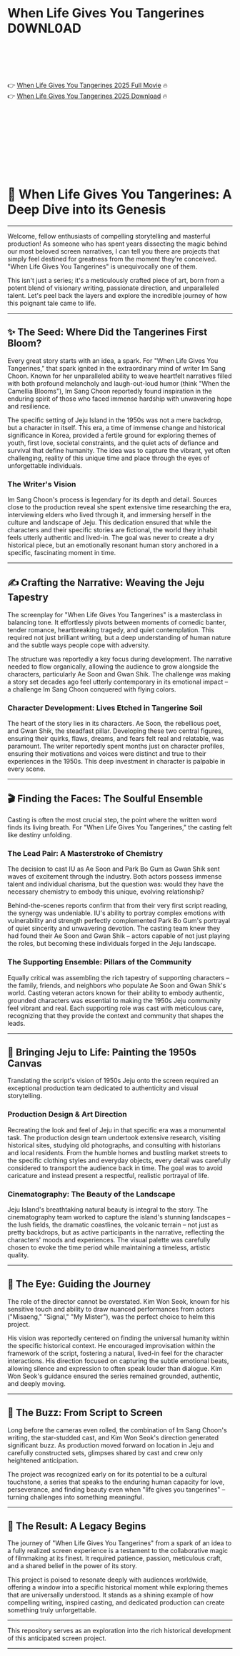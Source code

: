 # When Life Gives You Tangerines D0WNL0AD

<br><br><br><br>


👉 <a href="https://Richard-sledfoterbper1975.github.io/iokpcyalgg/">When Life Gives You Tangerines 2025 Full Movie</a> 🔥
<br>
👉 <a href="https://Richard-sledfoterbper1975.github.io/iokpcyalgg/">When Life Gives You Tangerines 2025 Download</a> 🔥


<br><br><br><br><br><br><br><br>



# 🍊 When Life Gives You Tangerines: A Deep Dive into its Genesis

---

Welcome, fellow enthusiasts of compelling storytelling and masterful production! As someone who has spent years dissecting the magic behind our most beloved screen narratives, I can tell you there are projects that simply feel destined for greatness from the moment they're conceived. "When Life Gives You Tangerines" is unequivocally one of them.

This isn't just a series; it's a meticulously crafted piece of art, born from a potent blend of visionary writing, passionate direction, and unparalleled talent. Let's peel back the layers and explore the incredible journey of how this poignant tale came to life.

---

## ✨ The Seed: Where Did the Tangerines First Bloom?

Every great story starts with an idea, a spark. For "When Life Gives You Tangerines," that spark ignited in the extraordinary mind of writer Im Sang Choon. Known for her unparalleled ability to weave heartfelt narratives filled with both profound melancholy and laugh-out-loud humor (think "When the Camellia Blooms"), Im Sang Choon reportedly found inspiration in the enduring spirit of those who faced immense hardship with unwavering hope and resilience.

The specific setting of Jeju Island in the 1950s was not a mere backdrop, but a character in itself. This era, a time of immense change and historical significance in Korea, provided a fertile ground for exploring themes of youth, first love, societal constraints, and the quiet acts of defiance and survival that define humanity. The idea was to capture the vibrant, yet often challenging, reality of this unique time and place through the eyes of unforgettable individuals.

### The Writer's Vision

Im Sang Choon's process is legendary for its depth and detail. Sources close to the production reveal she spent extensive time researching the era, interviewing elders who lived through it, and immersing herself in the culture and landscape of Jeju. This dedication ensured that while the characters and their specific stories are fictional, the world they inhabit feels utterly authentic and lived-in. The goal was never to create a dry historical piece, but an emotionally resonant human story anchored in a specific, fascinating moment in time.

---

## ✍️ Crafting the Narrative: Weaving the Jeju Tapestry

The screenplay for "When Life Gives You Tangerines" is a masterclass in balancing tone. It effortlessly pivots between moments of comedic banter, tender romance, heartbreaking tragedy, and quiet contemplation. This required not just brilliant writing, but a deep understanding of human nature and the subtle ways people cope with adversity.

The structure was reportedly a key focus during development. The narrative needed to flow organically, allowing the audience to grow alongside the characters, particularly Ae Soon and Gwan Shik. The challenge was making a story set decades ago feel utterly contemporary in its emotional impact – a challenge Im Sang Choon conquered with flying colors.

### Character Development: Lives Etched in Tangerine Soil

The heart of the story lies in its characters. Ae Soon, the rebellious poet, and Gwan Shik, the steadfast pillar. Developing these two central figures, ensuring their quirks, flaws, dreams, and fears felt real and relatable, was paramount. The writer reportedly spent months just on character profiles, ensuring their motivations and voices were distinct and true to their experiences in the 1950s. This deep investment in character is palpable in every scene.

---

## 🎬 Finding the Faces: The Soulful Ensemble

Casting is often the most crucial step, the point where the written word finds its living breath. For "When Life Gives You Tangerines," the casting felt like destiny unfolding.

### The Lead Pair: A Masterstroke of Chemistry

The decision to cast IU as Ae Soon and Park Bo Gum as Gwan Shik sent waves of excitement through the industry. Both actors possess immense talent and individual charisma, but the question was: would they have the necessary chemistry to embody this unique, evolving relationship?

Behind-the-scenes reports confirm that from their very first script reading, the synergy was undeniable. IU's ability to portray complex emotions with vulnerability and strength perfectly complemented Park Bo Gum's portrayal of quiet sincerity and unwavering devotion. The casting team knew they had found their Ae Soon and Gwan Shik – actors capable of not just playing the roles, but becoming these individuals forged in the Jeju landscape.

### The Supporting Ensemble: Pillars of the Community

Equally critical was assembling the rich tapestry of supporting characters – the family, friends, and neighbors who populate Ae Soon and Gwan Shik's world. Casting veteran actors known for their ability to embody authentic, grounded characters was essential to making the 1950s Jeju community feel vibrant and real. Each supporting role was cast with meticulous care, recognizing that they provide the context and community that shapes the leads.

---

## 🎨 Bringing Jeju to Life: Painting the 1950s Canvas

Translating the script's vision of 1950s Jeju onto the screen required an exceptional production team dedicated to authenticity and visual storytelling.

### Production Design & Art Direction

Recreating the look and feel of Jeju in that specific era was a monumental task. The production design team undertook extensive research, visiting historical sites, studying old photographs, and consulting with historians and local residents. From the humble homes and bustling market streets to the specific clothing styles and everyday objects, every detail was carefully considered to transport the audience back in time. The goal was to avoid caricature and instead present a respectful, realistic portrayal of life.

### Cinematography: The Beauty of the Landscape

Jeju Island's breathtaking natural beauty is integral to the story. The cinematography team worked to capture the island's stunning landscapes – the lush fields, the dramatic coastlines, the volcanic terrain – not just as pretty backdrops, but as active participants in the narrative, reflecting the characters' moods and experiences. The visual palette was carefully chosen to evoke the time period while maintaining a timeless, artistic quality.

---

## 🤝 The Eye: Guiding the Journey

The role of the director cannot be overstated. Kim Won Seok, known for his sensitive touch and ability to draw nuanced performances from actors ("Misaeng," "Signal," "My Mister"), was the perfect choice to helm this project.

His vision was reportedly centered on finding the universal humanity within the specific historical context. He encouraged improvisation within the framework of the script, fostering a natural, lived-in feel for the character interactions. His direction focused on capturing the subtle emotional beats, allowing silence and expression to often speak louder than dialogue. Kim Won Seok's guidance ensured the series remained grounded, authentic, and deeply moving.

---

## 🚀 The Buzz: From Script to Screen

Long before the cameras even rolled, the combination of Im Sang Choon's writing, the star-studded cast, and Kim Won Seok's direction generated significant buzz. As production moved forward on location in Jeju and carefully constructed sets, glimpses shared by cast and crew only heightened anticipation.

The project was recognized early on for its potential to be a cultural touchstone, a series that speaks to the enduring human capacity for love, perseverance, and finding beauty even when "life gives you tangerines" – turning challenges into something meaningful.

---

## 🎉 The Result: A Legacy Begins

The journey of "When Life Gives You Tangerines" from a spark of an idea to a fully realized screen experience is a testament to the collaborative magic of filmmaking at its finest. It required patience, passion, meticulous craft, and a shared belief in the power of its story.

This project is poised to resonate deeply with audiences worldwide, offering a window into a specific historical moment while exploring themes that are universally understood. It stands as a shining example of how compelling writing, inspired casting, and dedicated production can create something truly unforgettable.

---

This repository serves as an exploration into the rich historical development of this anticipated screen project.

---



